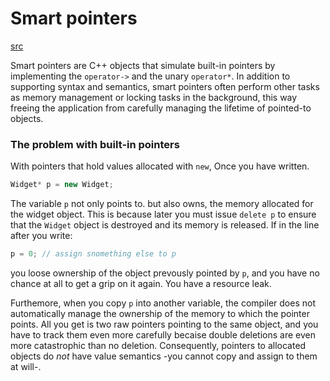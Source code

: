 # Smart pointers

[src](http://www.informit.com/articles/article.aspx?p=25264)


Smart pointers are C++ objects that simulate built-in pointers by implementing
the `operator->` and the unary `operator*`. In addition to supporting syntax and
semantics, smart pointers often perform other tasks as memory management or
locking  tasks in the background, this way freeing the application from
carefully managing the lifetime of pointed-to objects.


### The problem with built-in pointers
With pointers that hold values allocated with `new`, Once you have written.

```cpp
Widget* p = new Widget;
```
The variable `p` not only points to. but also owns, the memory allocated
for the widget object. This is because later you must issue `delete p` to
ensure that the `Widget` object is destroyed and its memory is released.
If in the line after you write:
```cpp
p = 0; // assign snomething else to p
```
you loose ownership of the object prevously pointed by `p`, and you have
no chance at all to get a grip on it again. You have a resource leak.

Furthemore, when you copy `p` into another variable, the compiler does not
automatically manage the ownership of the memory to which the pointer
points. All you get is two raw pointers pointing  to the same object, and
you have to track them even more carefully becaise double deletions are
even more catastrophic than no deletion. Consequently, pointers to
allocated objects do *not* have value semantics -you cannot copy and assign
to them at will-.
